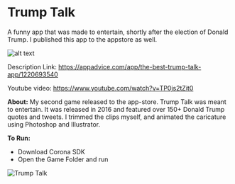 # Trump Talk

A funny app that was made to entertain, shortly after the election of Donald Trump. I published this app to the appstore as well. 

![alt text](https://is3-ssl.mzstatic.com/image/thumb/Purple111/v4/ac/dc/d1/acdcd1b9-c0d7-f463-5034-67cf740e2fbb/pr_source.png/246x0w.png)

Description Link: https://appadvice.com/app/the-best-trump-talk-app/1220693540

Youtube video: https://www.youtube.com/watch?v=TP0js2tZit0

**About:**
My second game released to the app-store. Trump Talk was meant to entertain. It was released in 2016 and featured over 150+ Donald Trump quotes and tweets. I trimmed the clips myself, and animated the caricature using Photoshop and Illustrator. 

**To Run:**
- Download Corona SDK
- Open the Game Folder and run

![Trump Talk](https://i.ibb.co/m6gzwQY/trumptalk.png)



